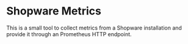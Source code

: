 # Shopware Metrics

This is a small tool to collect metrics from a Shopware installation and provide it through an Prometheus HTTP endpoint.

